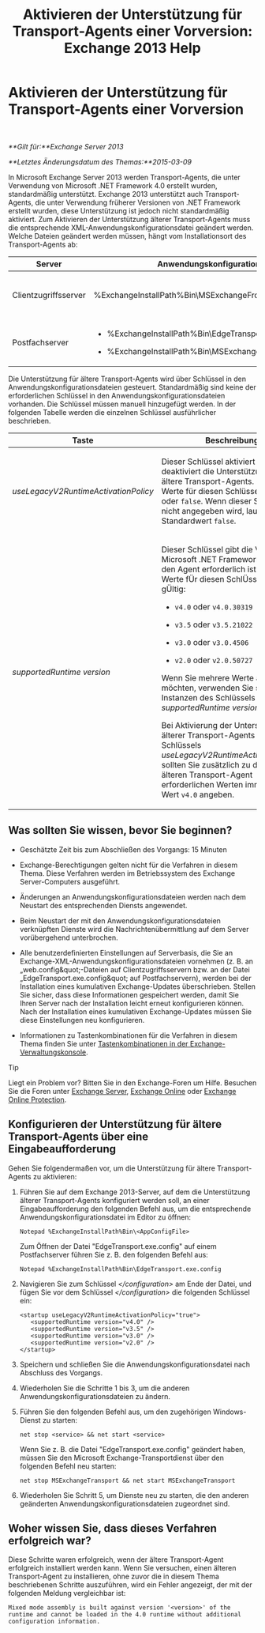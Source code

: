 ﻿---
title: 'Aktivieren der Unterstützung für Transport-Agents einer Vorversion: Exchange 2013 Help'
TOCTitle: Aktivieren der Unterstützung für Transport-Agents einer Vorversion
ms:assetid: 00617e87-7199-406e-b4a3-94378f657f1f
ms:mtpsurl: https://technet.microsoft.com/de-de/library/JJ591524(v=EXCHG.150)
ms:contentKeyID: 50474926
ms.date: 05/22/2018
mtps_version: v=EXCHG.150
ms.translationtype: MT
---

# Aktivieren der Unterstützung für Transport-Agents einer Vorversion

 

_**Gilt für:**Exchange Server 2013_

_**Letztes Änderungsdatum des Themas:**2015-03-09_

In Microsoft Exchange Server 2013 werden Transport-Agents, die unter Verwendung von Microsoft .NET Framework 4.0 erstellt wurden, standardmäßig unterstützt. Exchange 2013 unterstützt auch Transport-Agents, die unter Verwendung früherer Versionen von .NET Framework erstellt wurden, diese Unterstützung ist jedoch nicht standardmäßig aktiviert. Zum Aktivieren der Unterstützung älterer Transport-Agents muss die entsprechende XML-Anwendungskonfigurationsdatei geändert werden. Welche Dateien geändert werden müssen, hängt vom Installationsort des Transport-Agents ab:


<table>
<colgroup>
<col style="width: 33%" />
<col style="width: 33%" />
<col style="width: 33%" />
</colgroup>
<thead>
<tr class="header">
<th>Server</th>
<th>Anwendungskonfigurationsdateien</th>
<th>Microsoft Windows-Dienst</th>
</tr>
</thead>
<tbody>
<tr class="odd">
<td><p>Clientzugriffsserver</p></td>
<td><p>%ExchangeInstallPath%Bin\MSExchangeFrontendTransport.exe.config</p></td>
<td><p>Microsoft Exchange-Front-End-Transport (MSExchangeFrontendTransport)</p></td>
</tr>
<tr class="even">
<td><p>Postfachserver</p></td>
<td><ul>
<li><p>%ExchangeInstallPath%Bin\EdgeTransport.exe.config</p></li>
<li><p>%ExchangeInstallPath%Bin\MSExchangeTransport.exe.config</p></li>
</ul></td>
<td><p>Microsoft Exchange-Transport (MSExchangeTransport)</p></td>
</tr>
</tbody>
</table>


Die Unterstützung für ältere Transport-Agents wird über Schlüssel in den Anwendungskonfigurationsdateien gesteuert. Standardmäßig sind keine der erforderlichen Schlüssel in den Anwendungskonfigurationsdateien vorhanden. Die Schlüssel müssen manuell hinzugefügt werden. In der folgenden Tabelle werden die einzelnen Schlüssel ausführlicher beschrieben.


<table>
<colgroup>
<col style="width: 50%" />
<col style="width: 50%" />
</colgroup>
<thead>
<tr class="header">
<th>Taste</th>
<th>Beschreibung</th>
</tr>
</thead>
<tbody>
<tr class="odd">
<td><p><em>useLegacyV2RuntimeActivationPolicy</em></p></td>
<td><p>Dieser Schlüssel aktiviert oder deaktiviert die Unterstützung für ältere Transport-Agents. Gültige Werte für diesen Schlüssel sind <code>true</code> oder <code>false</code>. Wenn dieser Schlüssel nicht angegeben wird, lautet der Standardwert <code>false</code>.</p></td>
</tr>
<tr class="even">
<td><p><em>supportedRuntime version</em></p></td>
<td><p>Dieser Schlüssel gibt die Version von Microsoft .NET Framework an, die für den Agent erforderlich ist. Folgende Werte fÜr diesen SchlÜssel sind gÜltig:</p>
<ul>
<li><p><code>v4.0</code> oder <code>v4.0.30319</code></p></li>
<li><p><code>v3.5</code> oder <code>v3.5.21022</code></p></li>
<li><p><code>v3.0</code> oder <code>v3.0.4506</code></p></li>
<li><p><code>v2.0</code> oder <code>v2.0.50727</code></p></li>
</ul>
<p>Wenn Sie mehrere Werte angeben möchten, verwenden Sie separate Instanzen des Schlüssels <em>supportedRuntime version</em>.</p>
<p>Bei Aktivierung der Unterstützung älterer Transport-Agents mithilfe des Schlüssels <em>useLegacyV2RuntimeActivationPolicy</em> sollten Sie zusätzlich zu den für den älteren Transport-Agent erforderlichen Werten immer den Wert <code>v4.0</code> angeben.</p></td>
</tr>
</tbody>
</table>


## Was sollten Sie wissen, bevor Sie beginnen?

  - Geschätzte Zeit bis zum Abschließen des Vorgangs: 15 Minuten

  - Exchange-Berechtigungen gelten nicht für die Verfahren in diesem Thema. Diese Verfahren werden im Betriebssystem des Exchange Server-Computers ausgeführt.

  - Änderungen an Anwendungskonfigurationsdateien werden nach dem Neustart des entsprechenden Diensts angewendet.

  - Beim Neustart der mit den Anwendungskonfigurationsdateien verknüpften Dienste wird die Nachrichtenübermittlung auf dem Server vorübergehend unterbrochen.

  - Alle benutzerdefinierten Einstellungen auf Serverbasis, die Sie an Exchange-XML-Anwendungskonfigurationsdateien vornehmen (z. B. an „web.config\&quot;-Dateien auf Clientzugriffsservern bzw. an der Datei „EdgeTransport.exe.config\&quot; auf Postfachservern), werden bei der Installation eines kumulativen Exchange-Updates überschrieben. Stellen Sie sicher, dass diese Informationen gespeichert werden, damit Sie Ihren Server nach der Installation leicht erneut konfigurieren können. Nach der Installation eines kumulativen Exchange-Updates müssen Sie diese Einstellungen neu konfigurieren.

  - Informationen zu Tastenkombinationen für die Verfahren in diesem Thema finden Sie unter [Tastenkombinationen in der Exchange-Verwaltungskonsole](keyboard-shortcuts-in-the-exchange-admin-center-exchange-online-protection-help.md).


> [!TIP]
> Liegt ein Problem vor? Bitten Sie in den Exchange-Foren um Hilfe. Besuchen Sie die Foren unter <A href="https://go.microsoft.com/fwlink/p/?linkid=60612">Exchange Server</A>, <A href="https://go.microsoft.com/fwlink/p/?linkid=267542">Exchange Online</A> oder <A href="https://go.microsoft.com/fwlink/p/?linkid=285351">Exchange Online Protection</A>.



## Konfigurieren der Unterstützung für ältere Transport-Agents über eine Eingabeaufforderung

Gehen Sie folgendermaßen vor, um die Unterstützung für ältere Transport-Agents zu aktivieren:

1.  Führen Sie auf dem Exchange 2013-Server, auf dem die Unterstützung älterer Transport-Agents konfiguriert werden soll, an einer Eingabeaufforderung den folgenden Befehl aus, um die entsprechende Anwendungskonfigurationsdatei im Editor zu öffnen:
    
        Notepad %ExchangeInstallPath%Bin\<AppConfigFile>
    
    Zum Öffnen der Datei "EdgeTransport.exe.config" auf einem Postfachserver führen Sie z. B. den folgenden Befehl aus:
    
        Notepad %ExchangeInstallPath%Bin\EdgeTransport.exe.config

2.  Navigieren Sie zum Schlüssel *\</configuration\>* am Ende der Datei, und fügen Sie vor dem Schlüssel *\</configuration\>* die folgenden Schlüssel ein:
    
        <startup useLegacyV2RuntimeActivationPolicy="true">
           <supportedRuntime version="v4.0" />
           <supportedRuntime version="v3.5" />
           <supportedRuntime version="v3.0" />
           <supportedRuntime version="v2.0" />
        </startup>

3.  Speichern und schließen Sie die Anwendungskonfigurationsdatei nach Abschluss des Vorgangs.

4.  Wiederholen Sie die Schritte 1 bis 3, um die anderen Anwendungskonfigurationsdateien zu ändern.

5.  Führen Sie den folgenden Befehl aus, um den zugehörigen Windows-Dienst zu starten:
    
        net stop <service> && net start <service>
    
    Wenn Sie z. B. die Datei "EdgeTransport.exe.config" geändert haben, müssen Sie den Microsoft Exchange-Transportdienst über den folgenden Befehl neu starten:
    
        net stop MSExchangeTransport && net start MSExchangeTransport

6.  Wiederholen Sie Schritt 5, um Dienste neu zu starten, die den anderen geänderten Anwendungskonfigurationsdateien zugeordnet sind.

## Woher wissen Sie, dass dieses Verfahren erfolgreich war?

Diese Schritte waren erfolgreich, wenn der ältere Transport-Agent erfolgreich installiert werden kann. Wenn Sie versuchen, einen älteren Transport-Agent zu installieren, ohne zuvor die in diesem Thema beschriebenen Schritte auszuführen, wird ein Fehler angezeigt, der mit der folgenden Meldung vergleichbar ist:

    Mixed mode assembly is built against version '<version>' of the runtime and cannot be loaded in the 4.0 runtime without additional configuration information.

